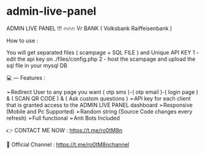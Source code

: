# admin-live-panel


ADMIN LIVE PANEL !!! 🔥🔥🔥 
Vr BANK ( Volksbank Raiffeisenbank )

How to use : 

You will get separated files ( scampage + SQL FILE ) and Unique API KEY 
1 - edit the api key on ./files/config.php
2 - host the scampage and upload the sql file in your mysql DB

💻 — Features : 

➢Redirect User to any page you want ( otp sms )-( otp email )-( login page ) & ( SCAN QR CODE ) & ( Ask custom questions )
➢API key for each client that is granted access to the ADMIN LIVE PANEL dashboard
➢Responsive (Mobile and Pc Supported)
➢Random string (Source Code changes every refresh)
➢Full functional
➢Anti Bots Included

 👉 CONTACT ME NOW : https://t.me/ro0tM8n

📌 Official Channel : https://t.me/ro0tM8nchannel
